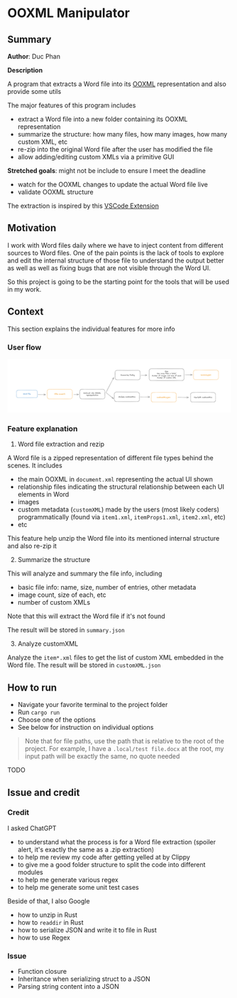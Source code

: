 # OOXML Manipulator

## Summary

**Author**: Duc Phan

**Description**

A program that extracts a Word file into its [OOXML](https://en.wikipedia.org/wiki/Office_Open_XML) representation and also provide some utils

The major features of this program includes

- extract a Word file into a new folder containing its OOXML representation
- summarize the structure: how many files, how many images, how many custom XML, etc
- re-zip into the original Word file after the user has modified the file
- allow adding/editing custom XMLs via a primitive GUI

**Stretched goals**: might not be include to ensure I meet the deadline

- watch for the OOXML changes to update the actual Word file live
- validate OOXML structure

The extraction is inspired by this [VSCode Extension](https://marketplace.visualstudio.com/items?itemName=yuenm18.ooxml-viewer)

## Motivation

I work with Word files daily where we have to inject content from different sources to Word files.
One of the pain points is the lack of tools to explore and edit the internal structure of those file to understand the output better as well as well as fixing bugs that are not visible through the Word UI.

So this project is going to be the starting point for the tools that will be used in my work.

## Context

This section explains the individual features for more info

### User flow

![User flow](./user-flow.png)

### Feature explanation

1. Word file extraction and rezip

A Word file is a zipped representation of different file types behind the scenes. It includes

- the main OOXML in `document.xml` representing the actual UI shown
- relationship files indicating the structural relationship between each UI elements in Word
- images
- custom metadata (`customXML`) made by the users (most likely coders) programmatically (found via `item1.xml`, `itemProps1.xml`, `item2.xml`, etc)
- etc

This feature help unzip the Word file into its mentioned internal structure and also re-zip it

2. Summarize the structure

This will analyze and summary the file info, including

- basic file info: name, size, number of entries, other metadata
- image count, size of each, etc
- number of custom XMLs

Note that this will extract the Word file if it's not found

The result will be stored in `summary.json`

3. Analyze customXML

Analyze the `item*.xml` files to get the list of custom XML embedded in the Word file. The result will be stored in `customXML.json`

## How to run

- Navigate your favorite terminal to the project folder
- Run `cargo run`
- Choose one of the options
- See below for instruction on individual options

> Note that for file paths, use the path that is relative to the root of the project. For example, I have a `.local/test file.docx` at the root, my input path will be exactly the same, no quote needed

TODO

## Issue and credit

### Credit

I asked ChatGPT

- to understand what the process is for a Word file extraction (spoiler alert, it's exactly the same as a .zip extraction)
- to help me review my code after getting yelled at by Clippy
- to give me a good folder structure to split the code into different modules
- to help me generate various regex
- to help me generate some unit test cases

Beside of that, I also Google

- how to unzip in Rust
- how to `readdir` in Rust
- how to serialize JSON and write it to file in Rust
- how to use Regex

### Issue

- Function closure
- Inheritance when serializing struct to a JSON
- Parsing string content into a JSON
